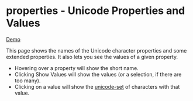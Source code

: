 # properties - Unicode Properties and Values

[Demo](http://unicode.org/cldr/utility/properties.jsp)

This page shows the names of the Unicode character properties and some extended
properties. It also lets you see the values of a given property.

*   Hovering over a property will show the short name.
*   Clicking Show Values will show the values (or a selection, if there are too
    many).
*   Clicking on a value will show the
    [unicode-set](https://util.unicode.org/UnicodeJsps/list-unicodeset.jsp) of
    characters with that value.
